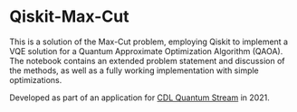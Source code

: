 # Qiskit-Max-Cut
This is a solution of the Max-Cut problem, employing Qiskit to implement a VQE solution for a Quantum Approximate Optimization Algorithm (QAOA).
The notebook contains an extended problem statement and discussion of the methods, as well as a fully working implementation with simple optimizations.

Developed as part of an application for [CDL Quantum Stream](https://creativedestructionlab.com/streams/quantum/) in 2021.
